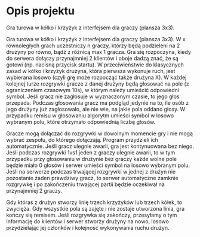 # Opis projektu

Gra turowa w kółko i krzyżyk z interfejsem dla graczy (plansza 3x3).

Gra turowa w kółko i krzyżyk z interfejsem dla graczy (plansza 3x3).
W x równoległych grach uczestniczy n graczy, którzy będą podzieleni na 2 drużyny po równo, bądź z różnicą max 1 gracza. Gra się rozpoczyna, kiedy do serwera dołączy przynajmniej 2 klientów i oboje dadzą znać, że są gotowi (np. nacisną przycisk startu). W przeciwieństwie do klasycznych zasad w kółko i krzyżyk drużyna, która pierwsza wykonuje ruch, jest wybierana losowo (czyli grę może rozpocząć także drużyna X). W każdej kolejnej turze rozgrywki gracze z danej drużyny będą głosować na pole (z ograniczeniem czasowym 10s), w którym należy umieścić odpowiedni symbol. Jeśli gracz nie zagłosuje w wyznaczonym czasie, to jego głos przepada. Podczas głosowania gracz ma podgląd jedynie na to, ile osób z jego drużyny już zagłosowało, ale nie wie, na jakie pola oddano głosy. W przypadku remisu w głosowaniu algorytm umieści symbol w losowo wybranym polu, które otrzymało odpowiednią liczbę głosów.

Gracze mogą dołączać do rozgrywki w dowolnym momencie gry i nie mogą wybrać zespołu, do którego dołączają. Program przydzieli ich automatycznie. Jeśli gracz ulegnie awarii, gra jest kontynuowana bez niego. Jeśli podczas rozgrywki 1vs1 jeden z graczy ulegnie awarii, to w tym przypadku przy głosowaniu w drużynie bez graczy każde wolne pole będzie miało 0 głosów i serwer umieści symbol na losowo wybranym polu. Jeśli na serwerze podczas trwającej rozgrywki w jednej z drużyn nie pozostanie żaden prawdziwy gracz, to serwer automatyczne zamknie rozgrywkę i po zakończeniu trwającej partii będzie oczekiwał na przynajmniej 2 graczy.

Gdy któraś z drużyn stworzy linię trzech krzyżyków lub trzech kółek, to zwycięża. Gdy wszystkie pola są zajęte i nie zostaje utworzona linia, gra kończy się remisem. Jeśli rozgrywka się zakończy, przesyłamy o tym informację do klientów i serwer stworzy drużyny na nowo, losowo przydzielając jej członków i kolejność wykonywania ruchu drużyn.


